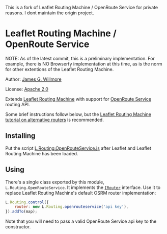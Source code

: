 This is a fork of Leaflet Routing Machine / OpenRoute Service for private reasons.
I dont maintain the origin project.

Leaflet Routing Machine / OpenRoute Service
===========================================

NOTE: As of the latest commit, this is a preliminary implementation. For example, there is NO Browserfy implementation at this time, as is the norm for other extentions of the Leaflet Routing Machine.

Author: [James G. Willmore](mailto:willmorejg@gmail.com?subject=lrm-openrouteservice%20inquiry)

License: [Apache 2.0](https://www.apache.org/licenses/LICENSE-2.0)

Extends [Leaflet Routing Machine](https://github.com/perliedman/leaflet-routing-machine) with support for [OpenRoute Service](https://go.openrouteservice.org/) routing API.

Some brief instructions follow below, but the [Leaflet Routing Machine tutorial on alternative routers](http://www.liedman.net/leaflet-routing-machine/tutorials/alternative-routers/) is recommended.

## Installing

Put the script [L.Routing.OpenRouteService.js](lrm-openrouteservice/L.Routing.OpenRouteService.js) after Leaflet and Leaflet Routing Machine has been loaded.

## Using

There's a single class exported by this module, `L.Routing.OpenRouteService`. It implements the [`IRouter`](http://www.liedman.net/leaflet-routing-machine/api/#irouter) interface. Use it to replace Leaflet Routing Machine's default OSRM router implementation:

```javascript
L.Routing.control({
    router: new L.Routing.openrouteservice('api key'),
}).addTo(map);
```

Note that you will need to pass a valid OpenRoute Service api key to the constructor.
